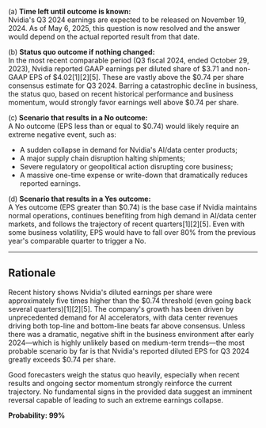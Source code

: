 (a) **Time left until outcome is known:**  
Nvidia's Q3 2024 earnings are expected to be released on November 19, 2024. As of May 6, 2025, this question is now resolved and the answer would depend on the actual reported result from that date.

(b) **Status quo outcome if nothing changed:**  
In the most recent comparable period (Q3 fiscal 2024, ended October 29, 2023), Nvidia reported GAAP earnings per diluted share of $3.71 and non-GAAP EPS of $4.02[1][2][5]. These are vastly above the $0.74 per share consensus estimate for Q3 2024. Barring a catastrophic decline in business, the status quo, based on recent historical performance and business momentum, would strongly favor earnings well above $0.74 per share.

(c) **Scenario that results in a No outcome:**  
A No outcome (EPS less than or equal to $0.74) would likely require an extreme negative event, such as:

- A sudden collapse in demand for Nvidia's AI/data center products;
- A major supply chain disruption halting shipments;
- Severe regulatory or geopolitical action disrupting core business;
- A massive one-time expense or write-down that dramatically reduces reported earnings.

(d) **Scenario that results in a Yes outcome:**  
A Yes outcome (EPS greater than $0.74) is the base case if Nvidia maintains normal operations, continues benefiting from high demand in AI/data center markets, and follows the trajectory of recent quarters[1][2][5]. Even with some business volatility, EPS would have to fall over 80% from the previous year's comparable quarter to trigger a No.

---

## Rationale

Recent history shows Nvidia's diluted earnings per share were approximately five times higher than the $0.74 threshold (even going back several quarters)[1][2][5]. The company's growth has been driven by unprecedented demand for AI accelerators, with data center revenues driving both top-line and bottom-line beats far above consensus. Unless there was a dramatic, negative shift in the business environment after early 2024—which is highly unlikely based on medium-term trends—the most probable scenario by far is that Nvidia's reported diluted EPS for Q3 2024 greatly exceeds $0.74 per share.

Good forecasters weigh the status quo heavily, especially when recent results and ongoing sector momentum strongly reinforce the current trajectory. No fundamental signs in the provided data suggest an imminent reversal capable of leading to such an extreme earnings collapse.

**Probability: 99%**